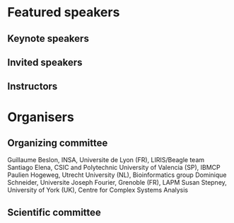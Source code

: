 # Featured speakers

## Keynote speakers


## Invited speakers


## Instructors


# Organisers


## Organizing committee

Guillaume Beslon, INSA, Universite de Lyon (FR), LIRIS/Beagle team
Santiago Elena, CSIC and Polytechnic University of Valencia (SP), IBMCP
Paulien Hogeweg, Utrecht University (NL), Bioinformatics group
Dominique Schneider, Universite Joseph Fourier, Grenoble (FR), LAPM
Susan Stepney, University of York (UK), Centre for Complex Systems Analysis

## Scientific committee
